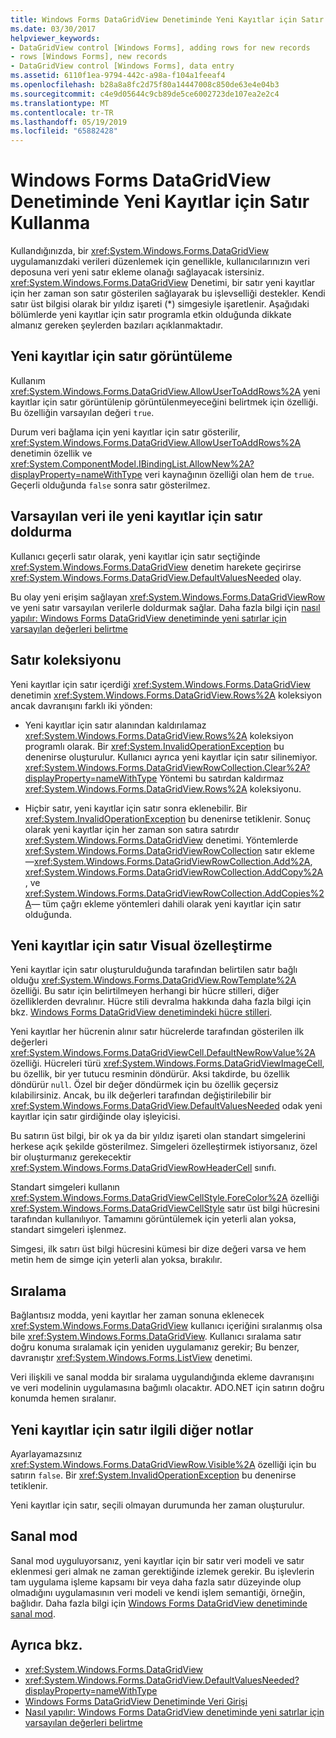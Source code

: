 ```yaml
---
title: Windows Forms DataGridView Denetiminde Yeni Kayıtlar için Satır Kullanma
ms.date: 03/30/2017
helpviewer_keywords:
- DataGridView control [Windows Forms], adding rows for new records
- rows [Windows Forms], new records
- DataGridView control [Windows Forms], data entry
ms.assetid: 6110f1ea-9794-442c-a98a-f104a1feeaf4
ms.openlocfilehash: b28a8a8fc2d75f80a14447008c850de63e4e04b3
ms.sourcegitcommit: c4e9d05644c9cb89de5ce6002723de107ea2e2c4
ms.translationtype: MT
ms.contentlocale: tr-TR
ms.lasthandoff: 05/19/2019
ms.locfileid: "65882428"
---
```

# <a name="using-the-row-for-new-records-in-the-windows-forms-datagridview-control"></a>Windows Forms DataGridView Denetiminde Yeni Kayıtlar için Satır Kullanma
Kullandığınızda, bir <xref:System.Windows.Forms.DataGridView> uygulamanızdaki verileri düzenlemek için genellikle, kullanıcılarınızın veri deposuna veri yeni satır ekleme olanağı sağlayacak istersiniz. <xref:System.Windows.Forms.DataGridView> Denetimi, bir satır yeni kayıtlar için her zaman son satır gösterilen sağlayarak bu işlevselliği destekler. Kendi satır üst bilgisi olarak bir yıldız işareti (*) simgesiyle işaretlenir. Aşağıdaki bölümlerde yeni kayıtlar için satır programla etkin olduğunda dikkate almanız gereken şeylerden bazıları açıklanmaktadır.  
  
## <a name="displaying-the-row-for-new-records"></a>Yeni kayıtlar için satır görüntüleme  
 Kullanım <xref:System.Windows.Forms.DataGridView.AllowUserToAddRows%2A> yeni kayıtlar için satır görüntülenip görüntülenmeyeceğini belirtmek için özelliği. Bu özelliğin varsayılan değeri `true`.  
  
 Durum veri bağlama için yeni kayıtlar için satır gösterilir, <xref:System.Windows.Forms.DataGridView.AllowUserToAddRows%2A> denetimin özellik ve <xref:System.ComponentModel.IBindingList.AllowNew%2A?displayProperty=nameWithType> veri kaynağının özelliği olan hem de `true`. Geçerli olduğunda `false` sonra satır gösterilmez.  
  
## <a name="populating-the-row-for-new-records-with-default-data"></a>Varsayılan veri ile yeni kayıtlar için satır doldurma  
 Kullanıcı geçerli satır olarak, yeni kayıtlar için satır seçtiğinde <xref:System.Windows.Forms.DataGridView> denetim harekete geçirirse <xref:System.Windows.Forms.DataGridView.DefaultValuesNeeded> olay.  
  
 Bu olay yeni erişim sağlayan <xref:System.Windows.Forms.DataGridViewRow> ve yeni satır varsayılan verilerle doldurmak sağlar. Daha fazla bilgi için [nasıl yapılır: Windows Forms DataGridView denetiminde yeni satırlar için varsayılan değerleri belirtme](specify-default-values-for-new-rows-in-the-datagrid.md)  
  
## <a name="the-rows-collection"></a>Satır koleksiyonu  
 Yeni kayıtlar için satır içerdiği <xref:System.Windows.Forms.DataGridView> denetimin <xref:System.Windows.Forms.DataGridView.Rows%2A> koleksiyon ancak davranışını farklı iki yönden:  
  
- Yeni kayıtlar için satır alanından kaldırılamaz <xref:System.Windows.Forms.DataGridView.Rows%2A> koleksiyon programlı olarak. Bir <xref:System.InvalidOperationException> bu denenirse oluşturulur. Kullanıcı ayrıca yeni kayıtlar için satır silinemiyor. <xref:System.Windows.Forms.DataGridViewRowCollection.Clear%2A?displayProperty=nameWithType> Yöntemi bu satırdan kaldırmaz <xref:System.Windows.Forms.DataGridView.Rows%2A> koleksiyonu.  
  
- Hiçbir satır, yeni kayıtlar için satır sonra eklenebilir. Bir <xref:System.InvalidOperationException> bu denenirse tetiklenir. Sonuç olarak yeni kayıtlar için her zaman son satıra satırdır <xref:System.Windows.Forms.DataGridView> denetimi. Yöntemlerde <xref:System.Windows.Forms.DataGridViewRowCollection> satır ekleme —<xref:System.Windows.Forms.DataGridViewRowCollection.Add%2A>, <xref:System.Windows.Forms.DataGridViewRowCollection.AddCopy%2A>, ve <xref:System.Windows.Forms.DataGridViewRowCollection.AddCopies%2A>— tüm çağrı ekleme yöntemleri dahili olarak yeni kayıtlar için satır olduğunda.  
  
## <a name="visual-customization-of-the-row-for-new-records"></a>Yeni kayıtlar için satır Visual özelleştirme  
 Yeni kayıtlar için satır oluşturulduğunda tarafından belirtilen satır bağlı olduğu <xref:System.Windows.Forms.DataGridView.RowTemplate%2A> özelliği. Bu satır için belirtilmeyen herhangi bir hücre stilleri, diğer özelliklerden devralınır. Hücre stili devralma hakkında daha fazla bilgi için bkz. [Windows Forms DataGridView denetimindeki hücre stilleri](cell-styles-in-the-windows-forms-datagridview-control.md).  
  
 Yeni kayıtlar her hücrenin alınır satır hücrelerde tarafından gösterilen ilk değerleri <xref:System.Windows.Forms.DataGridViewCell.DefaultNewRowValue%2A> özelliği. Hücreleri türü <xref:System.Windows.Forms.DataGridViewImageCell>, bu özellik, bir yer tutucu resminin döndürür. Aksi takdirde, bu özellik döndürür `null`. Özel bir değer döndürmek için bu özellik geçersiz kılabilirsiniz. Ancak, bu ilk değerleri tarafından değiştirilebilir bir <xref:System.Windows.Forms.DataGridView.DefaultValuesNeeded> odak yeni kayıtlar için satır girdiğinde olay işleyicisi.  
  
 Bu satırın üst bilgi, bir ok ya da bir yıldız işareti olan standart simgelerini herkese açık şekilde gösterilmez. Simgeleri özelleştirmek istiyorsanız, özel bir oluşturmanız gerekecektir <xref:System.Windows.Forms.DataGridViewRowHeaderCell> sınıfı.  
  
 Standart simgeleri kullanın <xref:System.Windows.Forms.DataGridViewCellStyle.ForeColor%2A> özelliği <xref:System.Windows.Forms.DataGridViewCellStyle> satır üst bilgi hücresini tarafından kullanılıyor. Tamamını görüntülemek için yeterli alan yoksa, standart simgeleri işlenmez.  
  
 Simgesi, ilk satırı üst bilgi hücresini kümesi bir dize değeri varsa ve hem metin hem de simge için yeterli alan yoksa, bırakılır.  
  
## <a name="sorting"></a>Sıralama  
 Bağlantısız modda, yeni kayıtlar her zaman sonuna eklenecek <xref:System.Windows.Forms.DataGridView> kullanıcı içeriğini sıralanmış olsa bile <xref:System.Windows.Forms.DataGridView>. Kullanıcı sıralama satır doğru konuma sıralamak için yeniden uygulamanız gerekir; Bu benzer, davranıştır <xref:System.Windows.Forms.ListView> denetimi.  
  
 Veri ilişkili ve sanal modda bir sıralama uygulandığında ekleme davranışını ve veri modelinin uygulamasına bağımlı olacaktır. ADO.NET için satırın doğru konumda hemen sıralanır.  
  
## <a name="other-notes-on-the-row-for-new-records"></a>Yeni kayıtlar için satır ilgili diğer notlar  
 Ayarlayamazsınız <xref:System.Windows.Forms.DataGridViewRow.Visible%2A> özelliği için bu satırın `false`. Bir <xref:System.InvalidOperationException> bu denenirse tetiklenir.  
  
 Yeni kayıtlar için satır, seçili olmayan durumunda her zaman oluşturulur.  
  
## <a name="virtual-mode"></a>Sanal mod  
 Sanal mod uyguluyorsanız, yeni kayıtlar için bir satır veri modeli ve satır eklenmesi geri almak ne zaman gerektiğinde izlemek gerekir. Bu işlevlerin tam uygulama işleme kapsamı bir veya daha fazla satır düzeyinde olup olmadığını uygulamasının veri modeli ve kendi işlem semantiği, örneğin, bağlıdır. Daha fazla bilgi için [Windows Forms DataGridView denetiminde sanal mod](virtual-mode-in-the-windows-forms-datagridview-control.md).  
  
## <a name="see-also"></a>Ayrıca bkz.

- <xref:System.Windows.Forms.DataGridView>
- <xref:System.Windows.Forms.DataGridView.DefaultValuesNeeded?displayProperty=nameWithType>
- [Windows Forms DataGridView Denetiminde Veri Girişi](data-entry-in-the-windows-forms-datagridview-control.md)
- [Nasıl yapılır: Windows Forms DataGridView denetiminde yeni satırlar için varsayılan değerleri belirtme](specify-default-values-for-new-rows-in-the-datagrid.md)
